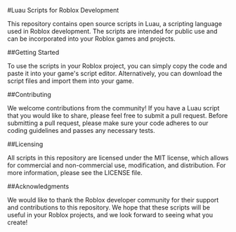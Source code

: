 #Luau Scripts for Roblox Development

This repository contains open source scripts in Luau, a scripting language used in Roblox development. The scripts are intended for public use and can be incorporated into your Roblox games and projects.

##Getting Started

To use the scripts in your Roblox project, you can simply copy the code and paste it into your game's script editor. Alternatively, you can download the script files and import them into your game.

##Contributing

We welcome contributions from the community! If you have a Luau script that you would like to share, please feel free to submit a pull request. Before submitting a pull request, please make sure your code adheres to our coding guidelines and passes any necessary tests.

##Licensing

All scripts in this repository are licensed under the MIT license, which allows for commercial and non-commercial use, modification, and distribution. For more information, please see the LICENSE file.

##Acknowledgments

We would like to thank the Roblox developer community for their support and contributions to this repository. We hope that these scripts will be useful in your Roblox projects, and we look forward to seeing what you create!
